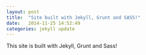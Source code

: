 ```yaml
---
layout: post
title:  "Site built with Jekyll, Grunt and SASS!"
date:   2014-11-25 14:52:49
categories: jekyll update
---
```

This site is built with Jekyll, Grunt and Sass!